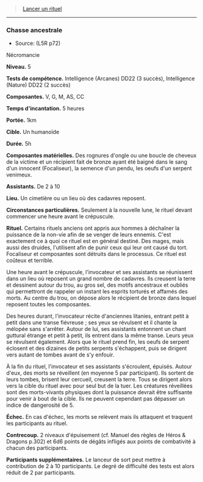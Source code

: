 ﻿---
!GenericItem
Id: l5r_rituals_hd.md#chasse-ancestrale
ParentLink: l5r_rituals_hd.md#lancer-un-rituel
Name: Chasse ancestrale
ParentName: Lancer un rituel
NameLevel: 3
Source: (L5R p72)
Attributes:
  Name: Chasse ancestrale
  Markdown: >+
    ### <!--Name-->Chasse ancestrale<!--/Name-->


    - Source: <!--Source-->(L5R p72)<!--/Source-->


    Nécromancie


    **Niveau.** 5


    **Tests de compétence.** Intelligence (Arcanes) DD22 (3 succès), Intelligence (Nature) DD22 (2 succès)


    **Composantes.** V, G, M, AS, CC


    **Temps d'incantation.** 5 heures


    **Portée.** 1km


    **Cible.** Un humanoïde


    **Durée.** 5h


    **Composantes matérielles.** Des rognures d'ongle ou une boucle de cheveux de la victime et un récipient fait de bronze ayant été baigné dans le sang d'un innocent (Focaliseur), la semence d'un pendu, les oeufs d'un serpent venimeux.


    **Assistants.** De 2 à 10


    **Lieu.** Un cimetière ou un lieu où des cadavres reposent.


    **Circonstances particulières.** Seulement à la nouvelle lune, le rituel devant commencer une heure avant le crépuscule.


    **Rituel.** Certains rituels anciens ont appris aux hommes à déchaîner la puissance de la non-vie afin de se venger de leurs ennemis. C'est exactement ce à quoi ce rituel est en général destiné. Des mages, mais aussi des druides, l'utilisent afin de punir ceux qui leur ont causé du tort. Focaliseur et composantes sont détruits dans le processus. Ce rituel est coûteux et terrible.


    Une heure avant le crépuscule, l'invocateur et ses assistants se réunissent dans un lieu où reposent un grand nombre de cadavres. Ils creusent la terre et dessinent autour du trou, au gros sel, des motifs ancestraux et oubliés qui permettront de rappeler un instant les esprits torturés et affamés des morts. Au centre du trou, on dépose alors le récipient de bronze dans lequel reposent toutes les composantes.


    Des heures durant, l'invocateur récite d'anciennes litanies, entrant petit à petit dans une transe fiévreuse ; ses yeux se révulsent et il chante la mélopée sans s'arrêter. Autour de lui, ses assistants entonnent un chant guttural étrange et petit à petit, ils entrent dans la même transe. Leurs yeux se révulsent également. Alors que le rituel prend fin, les oeufs de serpent éclosent et des dizaines de petits serpents s'échappent, puis se dirigent vers autant de tombes avant de s'y enfouir.


    À la fin du rituel, l'invocateur et ses assistants s'écroulent, épuisés. Autour d'eux, des morts se réveillent (en moyenne 5 par participant). Ils sortent de leurs tombes, brisent leur cercueil, creusent la terre. Tous se dirigent alors vers la cible du rituel avec pour seul but de la tuer. Les créatures réveillées sont des morts-vivants physiques dont la puissance devrait être suffisante pour venir à bout de la cible. Ils ne peuvent cependant pas dépasser un indice de dangerosité de 5.


    **Échec.** En cas d'échec, les morts se relèvent mais ils attaquent et traquent les participants au rituel.


    **Contrecoup.** 2 niveaux d'épuisement (cf. Manuel des règles de Héros & Dragons p.302) et 6d6 points de dégâts infligés aux points de combativité à chacun des participants.


    **Participants supplémentaires.** Le lanceur de sort peut mettre à contribution de 2 à 10 participants. Le degré de difficulté des tests est alors réduit de 2 par participants.

  Source: (L5R p72)
AttributesDictionary: >+
  Name: Chasse ancestrale

  Markdown: >+

    ### <!--Name-->Chasse ancestrale<!--/Name-->





    - Source: <!--Source-->(L5R p72)<!--/Source-->





    Nécromancie





    **Niveau.** 5





    **Tests de compétence.** Intelligence (Arcanes) DD22 (3 succès), Intelligence (Nature) DD22 (2 succès)





    **Composantes.** V, G, M, AS, CC





    **Temps d'incantation.** 5 heures





    **Portée.** 1km





    **Cible.** Un humanoïde





    **Durée.** 5h





    **Composantes matérielles.** Des rognures d'ongle ou une boucle de cheveux de la victime et un récipient fait de bronze ayant été baigné dans le sang d'un innocent (Focaliseur), la semence d'un pendu, les oeufs d'un serpent venimeux.





    **Assistants.** De 2 à 10





    **Lieu.** Un cimetière ou un lieu où des cadavres reposent.





    **Circonstances particulières.** Seulement à la nouvelle lune, le rituel devant commencer une heure avant le crépuscule.





    **Rituel.** Certains rituels anciens ont appris aux hommes à déchaîner la puissance de la non-vie afin de se venger de leurs ennemis. C'est exactement ce à quoi ce rituel est en général destiné. Des mages, mais aussi des druides, l'utilisent afin de punir ceux qui leur ont causé du tort. Focaliseur et composantes sont détruits dans le processus. Ce rituel est coûteux et terrible.





    Une heure avant le crépuscule, l'invocateur et ses assistants se réunissent dans un lieu où reposent un grand nombre de cadavres. Ils creusent la terre et dessinent autour du trou, au gros sel, des motifs ancestraux et oubliés qui permettront de rappeler un instant les esprits torturés et affamés des morts. Au centre du trou, on dépose alors le récipient de bronze dans lequel reposent toutes les composantes.





    Des heures durant, l'invocateur récite d'anciennes litanies, entrant petit à petit dans une transe fiévreuse ; ses yeux se révulsent et il chante la mélopée sans s'arrêter. Autour de lui, ses assistants entonnent un chant guttural étrange et petit à petit, ils entrent dans la même transe. Leurs yeux se révulsent également. Alors que le rituel prend fin, les oeufs de serpent éclosent et des dizaines de petits serpents s'échappent, puis se dirigent vers autant de tombes avant de s'y enfouir.





    À la fin du rituel, l'invocateur et ses assistants s'écroulent, épuisés. Autour d'eux, des morts se réveillent (en moyenne 5 par participant). Ils sortent de leurs tombes, brisent leur cercueil, creusent la terre. Tous se dirigent alors vers la cible du rituel avec pour seul but de la tuer. Les créatures réveillées sont des morts-vivants physiques dont la puissance devrait être suffisante pour venir à bout de la cible. Ils ne peuvent cependant pas dépasser un indice de dangerosité de 5.





    **Échec.** En cas d'échec, les morts se relèvent mais ils attaquent et traquent les participants au rituel.





    **Contrecoup.** 2 niveaux d'épuisement (cf. Manuel des règles de Héros & Dragons p.302) et 6d6 points de dégâts infligés aux points de combativité à chacun des participants.





    **Participants supplémentaires.** Le lanceur de sort peut mettre à contribution de 2 à 10 participants. Le degré de difficulté des tests est alors réduit de 2 par participants.



  Source: (L5R p72)

---
> [Lancer un rituel](hd_l5r_rituals.md)

---

### Chasse ancestrale

- Source: (L5R p72)

Nécromancie

**Niveau.** 5

**Tests de compétence.** Intelligence (Arcanes) DD22 (3 succès), Intelligence (Nature) DD22 (2 succès)

**Composantes.** V, G, M, AS, CC

**Temps d'incantation.** 5 heures

**Portée.** 1km

**Cible.** Un humanoïde

**Durée.** 5h

**Composantes matérielles.** Des rognures d'ongle ou une boucle de cheveux de la victime et un récipient fait de bronze ayant été baigné dans le sang d'un innocent (Focaliseur), la semence d'un pendu, les oeufs d'un serpent venimeux.

**Assistants.** De 2 à 10

**Lieu.** Un cimetière ou un lieu où des cadavres reposent.

**Circonstances particulières.** Seulement à la nouvelle lune, le rituel devant commencer une heure avant le crépuscule.

**Rituel.** Certains rituels anciens ont appris aux hommes à déchaîner la puissance de la non-vie afin de se venger de leurs ennemis. C'est exactement ce à quoi ce rituel est en général destiné. Des mages, mais aussi des druides, l'utilisent afin de punir ceux qui leur ont causé du tort. Focaliseur et composantes sont détruits dans le processus. Ce rituel est coûteux et terrible.

Une heure avant le crépuscule, l'invocateur et ses assistants se réunissent dans un lieu où reposent un grand nombre de cadavres. Ils creusent la terre et dessinent autour du trou, au gros sel, des motifs ancestraux et oubliés qui permettront de rappeler un instant les esprits torturés et affamés des morts. Au centre du trou, on dépose alors le récipient de bronze dans lequel reposent toutes les composantes.

Des heures durant, l'invocateur récite d'anciennes litanies, entrant petit à petit dans une transe fiévreuse ; ses yeux se révulsent et il chante la mélopée sans s'arrêter. Autour de lui, ses assistants entonnent un chant guttural étrange et petit à petit, ils entrent dans la même transe. Leurs yeux se révulsent également. Alors que le rituel prend fin, les oeufs de serpent éclosent et des dizaines de petits serpents s'échappent, puis se dirigent vers autant de tombes avant de s'y enfouir.

À la fin du rituel, l'invocateur et ses assistants s'écroulent, épuisés. Autour d'eux, des morts se réveillent (en moyenne 5 par participant). Ils sortent de leurs tombes, brisent leur cercueil, creusent la terre. Tous se dirigent alors vers la cible du rituel avec pour seul but de la tuer. Les créatures réveillées sont des morts-vivants physiques dont la puissance devrait être suffisante pour venir à bout de la cible. Ils ne peuvent cependant pas dépasser un indice de dangerosité de 5.

**Échec.** En cas d'échec, les morts se relèvent mais ils attaquent et traquent les participants au rituel.

**Contrecoup.** 2 niveaux d'épuisement (cf. Manuel des règles de Héros & Dragons p.302) et 6d6 points de dégâts infligés aux points de combativité à chacun des participants.

**Participants supplémentaires.** Le lanceur de sort peut mettre à contribution de 2 à 10 participants. Le degré de difficulté des tests est alors réduit de 2 par participants.


